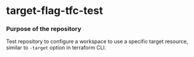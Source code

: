 # target-flag-tfc-test

### Purpose of the repository
Test repository to configure a workspace to use a specific target resource, similar to `-target` option in terraform CLI. 
